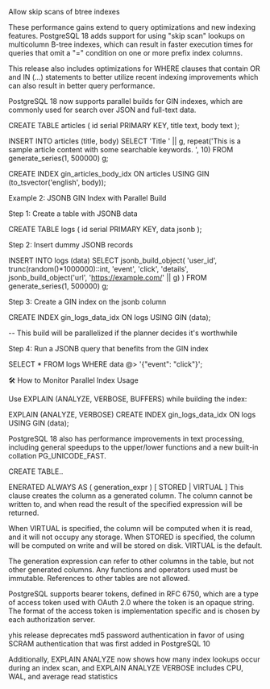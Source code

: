 Allow skip scans of btree indexes

These performance gains extend to query optimizations and new indexing features. PostgreSQL 18 adds support for using "skip scan" lookups on multicolumn B-tree indexes, which can result in faster execution times for queries that omit a "=" condition on one or more prefix index columns.

This release also includes optimizations for WHERE clauses that contain OR and IN (...) statements to better utilize recent indexing improvements which can also result in better query performance.

PostgreSQL 18 now supports parallel builds for GIN indexes, which are commonly used for search over JSON and full-text data. 

CREATE TABLE articles (
id serial PRIMARY KEY,
title text,
body text
);

INSERT INTO articles (title, body)
SELECT
'Title ' || g,
repeat('This is a sample article content with some searchable keywords. ', 10)
FROM generate_series(1, 500000) g;

CREATE INDEX gin_articles_body_idx ON articles
USING GIN (to_tsvector('english', body));

 Example 2: JSONB GIN Index with Parallel Build

Step 1: Create a table with JSONB data

CREATE TABLE logs (
id serial PRIMARY KEY,
data jsonb
);

Step 2: Insert dummy JSONB records

INSERT INTO logs (data)
SELECT jsonb_build_object(
'user_id', trunc(random()*1000000)::int,
'event', 'click',
'details', jsonb_build_object('url', 'https://example.com/' || g)
)
FROM generate_series(1, 500000) g;

Step 3: Create a GIN index on the jsonb column

CREATE INDEX gin_logs_data_idx ON logs
USING GIN (data);

-- This build will be parallelized if the planner decides it's worthwhile

Step 4: Run a JSONB query that benefits from the GIN index

SELECT *
FROM logs
WHERE data @> '{"event": "click"}';

🛠️ How to Monitor Parallel Index Usage

Use EXPLAIN (ANALYZE, VERBOSE, BUFFERS) while building the index:

EXPLAIN (ANALYZE, VERBOSE)
CREATE INDEX gin_logs_data_idx ON logs
USING GIN (data);


 PostgreSQL 18 also has performance improvements in text processing, including general speedups to the upper/lower functions and a new built-in collation PG_UNICODE_FAST.

CREATE TABLE..

ENERATED ALWAYS AS ( generation_expr ) [ STORED | VIRTUAL ] 
This clause creates the column as a generated column. The column cannot be written to, and when read the result of the specified expression will be returned.

When VIRTUAL is specified, the column will be computed when it is read, and it will not occupy any storage. When STORED is specified, the column will be computed on write and will be stored on disk. VIRTUAL is the default.

The generation expression can refer to other columns in the table, but not other generated columns. Any functions and operators used must be immutable. References to other tables are not allowed.


 PostgreSQL supports bearer tokens, defined in RFC 6750, which are a type of access token used with OAuth 2.0 where the token is an opaque string. The format of the access token is implementation specific and is chosen by each authorization server.

 yhis release deprecates md5 password authentication in favor of using SCRAM authentication that was first added in PostgreSQL 10

Additionally, EXPLAIN ANALYZE now shows how many index lookups occur during an index scan, and EXPLAIN ANALYZE VERBOSE includes CPU, WAL, and average read statistics
